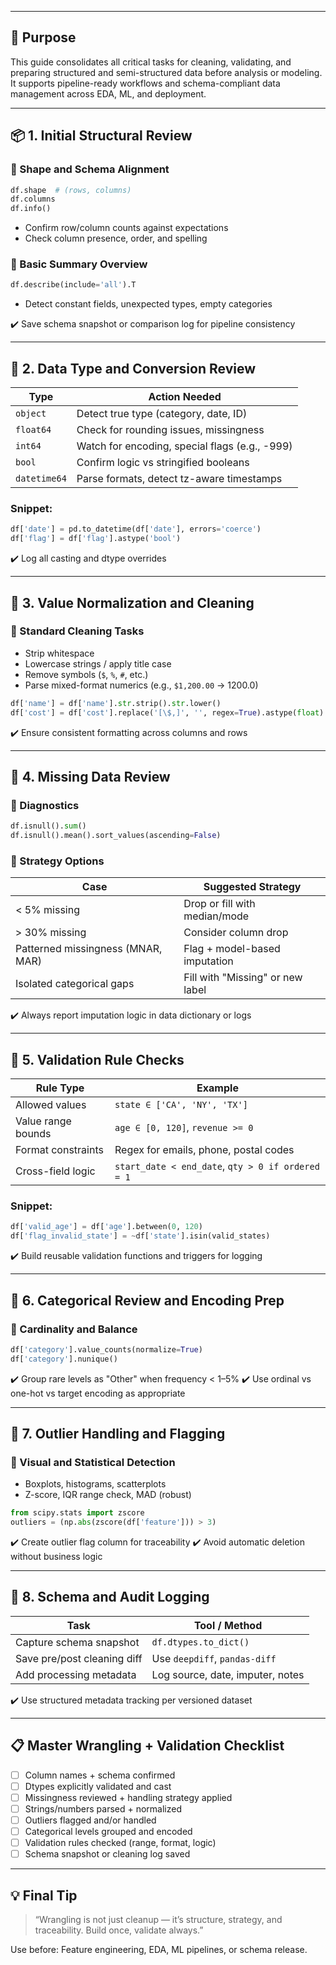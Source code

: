 ___
## 🎯 Purpose

This guide consolidates all critical tasks for cleaning, validating, and preparing structured and semi-structured data before analysis or modeling. It supports pipeline-ready workflows and schema-compliant data management across EDA, ML, and deployment.

---

## 📦 1. Initial Structural Review

### 🔹 Shape and Schema Alignment

```python
df.shape  # (rows, columns)
df.columns
df.info()
```

* Confirm row/column counts against expectations
* Check column presence, order, and spelling

### 🔹 Basic Summary Overview

```python
df.describe(include='all').T
```

* Detect constant fields, unexpected types, empty categories

✔️ Save schema snapshot or comparison log for pipeline consistency

---

## 🔢 2. Data Type and Conversion Review

| Type         | Action Needed                                  |
| ------------ | ---------------------------------------------- |
| `object`     | Detect true type (category, date, ID)          |
| `float64`    | Check for rounding issues, missingness         |
| `int64`      | Watch for encoding, special flags (e.g., -999) |
| `bool`       | Confirm logic vs stringified booleans          |
| `datetime64` | Parse formats, detect tz-aware timestamps      |

### Snippet:

```python
df['date'] = pd.to_datetime(df['date'], errors='coerce')
df['flag'] = df['flag'].astype('bool')
```

✔️ Log all casting and dtype overrides

---

## 🧹 3. Value Normalization and Cleaning

### 🔹 Standard Cleaning Tasks

* Strip whitespace
* Lowercase strings / apply title case
* Remove symbols (`$`, `%`, `#`, etc.)
* Parse mixed-format numerics (e.g., `$1,200.00` → 1200.0)

```python
df['name'] = df['name'].str.strip().str.lower()
df['cost'] = df['cost'].replace('[\$,]', '', regex=True).astype(float)
```

✔️ Ensure consistent formatting across columns and rows

---

## 🧪 4. Missing Data Review

### 🔹 Diagnostics

```python
df.isnull().sum()
df.isnull().mean().sort_values(ascending=False)
```

### 🔹 Strategy Options

| Case                              | Suggested Strategy               |
| --------------------------------- | -------------------------------- |
| < 5% missing                      | Drop or fill with median/mode    |
| > 30% missing                     | Consider column drop             |
| Patterned missingness (MNAR, MAR) | Flag + model-based imputation    |
| Isolated categorical gaps         | Fill with "Missing" or new label |

✔️ Always report imputation logic in data dictionary or logs

---

## 📏 5. Validation Rule Checks

| Rule Type          | Example                                           |
| ------------------ | ------------------------------------------------- |
| Allowed values     | `state ∈ ['CA', 'NY', 'TX']`                      |
| Value range bounds | `age ∈ [0, 120]`, `revenue >= 0`                  |
| Format constraints | Regex for emails, phone, postal codes             |
| Cross-field logic  | `start_date < end_date`, `qty > 0 if ordered = 1` |

### Snippet:

```python
df['valid_age'] = df['age'].between(0, 120)
df['flag_invalid_state'] = ~df['state'].isin(valid_states)
```

✔️ Build reusable validation functions and triggers for logging

---

## 🔁 6. Categorical Review and Encoding Prep

### 🔹 Cardinality and Balance

```python
df['category'].value_counts(normalize=True)
df['category'].nunique()
```

✔️ Group rare levels as "Other" when frequency < 1–5%
✔️ Use ordinal vs one-hot vs target encoding as appropriate

---

## 📐 7. Outlier Handling and Flagging

### 🔹 Visual and Statistical Detection

* Boxplots, histograms, scatterplots
* Z-score, IQR range check, MAD (robust)

```python
from scipy.stats import zscore
outliers = (np.abs(zscore(df['feature'])) > 3)
```

✔️ Create outlier flag column for traceability
✔️ Avoid automatic deletion without business logic

---

## 🧾 8. Schema and Audit Logging

| Task                        | Tool / Method                    |
| --------------------------- | -------------------------------- |
| Capture schema snapshot     | `df.dtypes.to_dict()`            |
| Save pre/post cleaning diff | Use `deepdiff`, `pandas-diff`    |
| Add processing metadata     | Log source, date, imputer, notes |

✔️ Use structured metadata tracking per versioned dataset

---

## 📋 Master Wrangling + Validation Checklist

* [ ] Column names + schema confirmed
* [ ] Dtypes explicitly validated and cast
* [ ] Missingness reviewed + handling strategy applied
* [ ] Strings/numbers parsed + normalized
* [ ] Outliers flagged and/or handled
* [ ] Categorical levels grouped and encoded
* [ ] Validation rules checked (range, format, logic)
* [ ] Schema snapshot or cleaning log saved

---

## 💡 Final Tip

> “Wrangling is not just cleanup — it’s structure, strategy, and traceability. Build once, validate always.”

Use before: Feature engineering, EDA, ML pipelines, or schema release.
